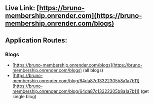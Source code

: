 ## Live Link: [https://bruno-membership.onrender.com](https://bruno-membership.onrender.com/blogs)

## Application Routes:

### Blogs

- [https://bruno-membership.onrender.com/blogs](https://bruno-membership.onrender.com/blogs) (all blogs)
- [https://bruno-membership.onrender.com/blog/64da87c13322305b8a1a7b11](https://bruno-membership.onrender.com/blog/64da87c13322305b8a1a7b11) (get single blog)

